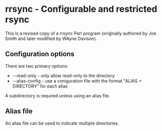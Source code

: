 # rrsync - Configurable and restricted rsync

This is a revised copy of a rrsync Perl program (originally authored by Joe Smith and later 
modified by WAyne Davison).

## Configuration options

There are two primary options:
* --read-only - only allow read-only to the directory
* --alias-config - use a coniguration file with the format "ALIAS = DIRECTORY" for each alias

A subdirectory is required unless using an alias file.

## Alias file

An alias file can be used to indicate multiple directories.

